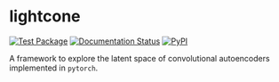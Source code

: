 # lightcone


[![Test Package](https://github.com/windisch/lightcone/actions/workflows/test_package.yml/badge.svg)](https://github.com/windisch/lightcone/actions/workflows/test_package.yml)
[![Documentation Status](https://readthedocs.org/projects/lightcone/badge/?version=latest)](https://lightcone.readthedocs.io/en/latest/?badge=latest)
[![PyPI](https://img.shields.io/pypi/v/lightcone)](https://pypi.org/project/lightcone/)

A framework to explore the latent space of convolutional autoencoders
implemented in `pytorch`.
